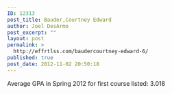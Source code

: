 ```yaml
---
ID: 12313
post_title: Bauder,Courtney Edward
author: Joel DesArmo
post_excerpt: ""
layout: post
permalink: >
  http://effrtlss.com/baudercourtney-edward-6/
published: true
post_date: 2012-11-02 20:50:18
---
```

<p>Average GPA in Spring 2012 for first course listed: 3.018</p>